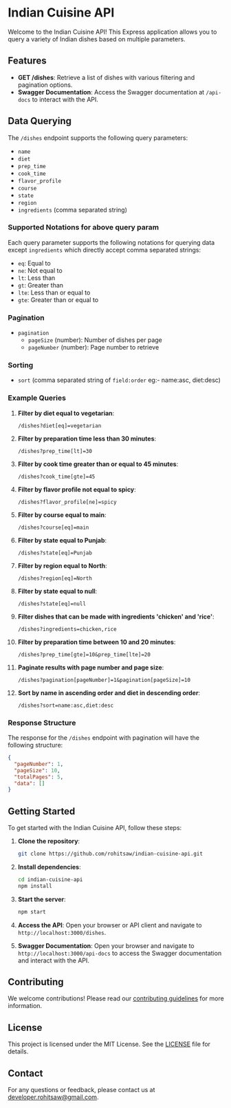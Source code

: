 # Indian Cuisine API

Welcome to the Indian Cuisine API! This Express application allows you to query a variety of Indian dishes based on multiple parameters.

## Features

- **GET /dishes**: Retrieve a list of dishes with various filtering and pagination options.
- **Swagger Documentation**: Access the Swagger documentation at `/api-docs` to interact with the API.

## Data Querying

The `/dishes` endpoint supports the following query parameters:

- `name`
- `diet`
- `prep_time`
- `cook_time`
- `flavor_profile`
- `course`
- `state`
- `region`
- `ingredients` (comma separated string)

### Supported Notations for above query param

Each query parameter supports the following notations for querying data except `ingredients` which directly accept comma separated strings:

- `eq`: Equal to
- `ne`: Not equal to
- `lt`: Less than
- `gt`: Greater than
- `lte`: Less than or equal to
- `gte`: Greater than or equal to

### Pagination

- `pagination`
  - `pageSize` (number): Number of dishes per page
  - `pageNumber` (number): Page number to retrieve

### Sorting

- `sort` (comma separated string of `field:order` eg:- name:asc, diet:desc)

### Example Queries

1.  **Filter by diet equal to vegetarian**:

    ```
    /dishes?diet[eq]=vegetarian
    ```

2.  **Filter by preparation time less than 30 minutes**:

    ```
    /dishes?prep_time[lt]=30
    ```

3.  **Filter by cook time greater than or equal to 45 minutes**:

    ```
    /dishes?cook_time[gte]=45
    ```

4.  **Filter by flavor profile not equal to spicy**:

    ```
    /dishes?flavor_profile[ne]=spicy
    ```

5.  **Filter by course equal to main**:

    ```
    /dishes?course[eq]=main
    ```

6.  **Filter by state equal to Punjab**:

    ```
    /dishes?state[eq]=Punjab
    ```

7.  **Filter by region equal to North**:

    ```
    /dishes?region[eq]=North
    ```

8.  **Filter by state equal to null**:

    ```
    /dishes?state[eq]=null
    ```

9.  **Filter dishes that can be made with ingredients 'chicken' and 'rice'**:

    ```
    /dishes?ingredients=chicken,rice
    ```

10. **Filter by preparation time between 10 and 20 minutes**:

    ```
    /dishes?prep_time[gte]=10&prep_time[lte]=20
    ```

11. **Paginate results with page number and page size**:

    ```
    /dishes?pagination[pageNumber]=1&pagination[pageSize]=10
    ```

12. **Sort by name in ascending order and diet in descending order**:

    ```
    /dishes?sort=name:asc,diet:desc
    ```

### Response Structure

The response for the `/dishes` endpoint with pagination will have the following structure:

```json
{
  "pageNumber": 1,
  "pageSize": 10,
  "totalPages": 5,
  "data": []
}
```

## Getting Started

To get started with the Indian Cuisine API, follow these steps:

1. **Clone the repository**:

   ```bash
   git clone https://github.com/rohitsaw/indian-cuisine-api.git
   ```

2. **Install dependencies**:

   ```bash
   cd indian-cuisine-api
   npm install
   ```

3. **Start the server**:

   ```bash
   npm start
   ```

4. **Access the API**:
   Open your browser or API client and navigate to `http://localhost:3000/dishes`.

5. **Swagger Documentation**:
   Open your browser and navigate to `http://localhost:3000/api-docs` to access the Swagger documentation and interact with the API.

## Contributing

We welcome contributions! Please read our [contributing guidelines](CONTRIBUTING.md) for more information.

## License

This project is licensed under the MIT License. See the [LICENSE](LICENSE) file for details.

## Contact

For any questions or feedback, please contact us at [developer.rohitsaw@gmail.com](mailto:developer.rohitsaw@gmail.com).
